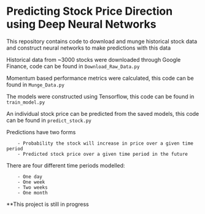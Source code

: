 # Predicting Stock Price Direction using Deep Neural Networks

This repository contains code to download and munge historical stock data and construct neural networks to make predictions with this data

Historical data from ~3000 stocks were downloaded through Google Finance, code can be found in `Download_Raw_Data.py`

Momentum based performance metrics were calculated, this code can be found in `Munge_Data.py`

The models were constructed using Tensorflow, this code can be found in `train_model.py`

An individual stock price can be predicted from the saved models, this code can be found in `predict_stock.py`

Predictions have two forms
```
    - Probability the stock will increase in price over a given time period
    - Predicted stock price over a given time period in the future
```
There are four different time periods modelled:
```
    - One day
    - One week
    - Two weeks
    - One month
```
**This project is still in progress
